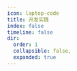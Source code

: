 ```yaml
---
icon: laptop-code
title: 开发实践
index: false
timeline: false
dir:
  order: 1
  collapsible: false,
  expanded: true
---
```

